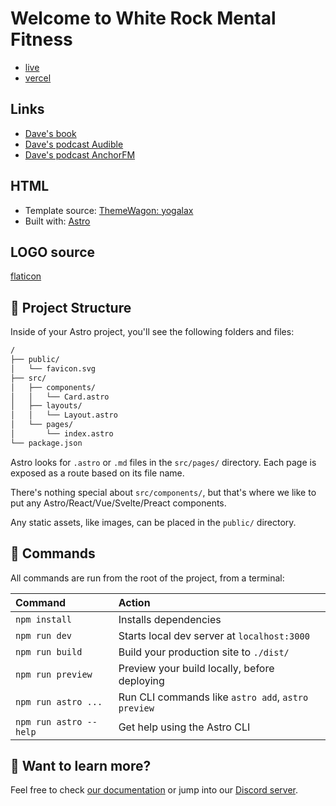 # Welcome to White Rock Mental Fitness

- [live](https://whiterockmentalfitness.com)
- [vercel](https://whiterock-mental-fitness.vercel.app/)

## Links

- [Dave's book](https://www.amazon.com/Mentally-Ill-Mentor-Principles-Maintaining/dp/148105869X)
- [Dave's podcast Audible](https://www.amazon.com/The-Mentally-ill-Mentor/dp/B08K58MTTX)
- [Dave's podcast AnchorFM](https://anchor.fm/dave-miller85)

## HTML

- Template source: [ThemeWagon: yogalax](https://themewagon.com/themes/free-responsive-bootstrap-4-html5-yoga-fitness-website-template-yogalax/)
- Built with: [Astro](https://astro.build)

## LOGO source

[flaticon](https://www.flaticon.com/free-icon/mountain_4135890?related_id=4135908&origin=search)

## 🚀 Project Structure

Inside of your Astro project, you'll see the following folders and files:

```bash
/
├── public/
│   └── favicon.svg
├── src/
│   ├── components/
│   │   └── Card.astro
│   ├── layouts/
│   │   └── Layout.astro
│   └── pages/
│       └── index.astro
└── package.json
```

Astro looks for `.astro` or `.md` files in the `src/pages/` directory. Each page is exposed as a route based on its file name.

There's nothing special about `src/components/`, but that's where we like to put any Astro/React/Vue/Svelte/Preact components.

Any static assets, like images, can be placed in the `public/` directory.

## 🧞 Commands

All commands are run from the root of the project, from a terminal:

| Command                | Action                                             |
| :--------------------- | :------------------------------------------------- |
| `npm install`          | Installs dependencies                              |
| `npm run dev`          | Starts local dev server at `localhost:3000`        |
| `npm run build`        | Build your production site to `./dist/`            |
| `npm run preview`      | Preview your build locally, before deploying       |
| `npm run astro ...`    | Run CLI commands like `astro add`, `astro preview` |
| `npm run astro --help` | Get help using the Astro CLI                       |

## 👀 Want to learn more?

Feel free to check [our documentation](https://docs.astro.build) or jump into our [Discord server](https://astro.build/chat).
